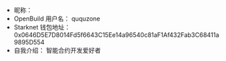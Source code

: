 - 昵称：  
- OpenBuild 用户名：  ququzone
- Starknet 钱包地址： 0x0646D5E7D8014Fd5f6643C15Ee14a96540c81aF1Af432Fab3C68411a9895D554
- 自我介绍：  智能合约开发爱好者
